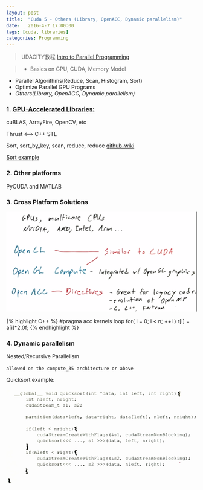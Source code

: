 ```yaml
---
layout: post
title:  "Cuda 5 - Others (Library, OpenACC, Dynamic parallelism)"
date:   2016-4-7 17:00:00
tags: [cuda, libraries]
categories: Programming
---
```


> UDACITY教程 [Intro to Parallel Programming][link]

> * Basics on GPU, CUDA, Memory Model
 * Parallel Algorithms(Reduce, Scan, Histogram, Sort)
 * Optimize Parallel GPU Programs
 * *Others(Library, OpenACC, Dynamic parallelism)*

[link]: https://www.udacity.com/wiki/cs344

### 1. [GPU-Accelerated Libraries:](https://developer.nvidia.com/gpu-accelerated-libraries) 
cuBLAS, ArrayFire, OpenCV, etc

Thrust <==> C++ STL

Sort, sort_by_key, scan, reduce, reduce [github-wiki](https://github.com/thrust/thrust/wiki/Frequently-Asked-Questions)

[Sort example](https://github.com/wykvictor/cs344-udacity/blob/master/Lesson%20Code%20Snippets/Lesson%207%20Code%20Snippets/thrust/thrust_example.cu)

### 2. **Other platforms**
PyCUDA and MATLAB

### 3. **Cross Platform Solutions**
![gpu-cross](/res/gpu-cross.png)

{% highlight C++ %}
#pragma acc kernels loop
for( i = 0; i < n; ++i )
	r[i] = a[i]*2.0f;
{% endhighlight %}

### 4. Dynamic parallelism
Nested/Recursive Parallelism

`allowed on the compute_35 architecture or above`

Quicksort example:

![gpu-quicksort](/res/gpu-quicksort.png)